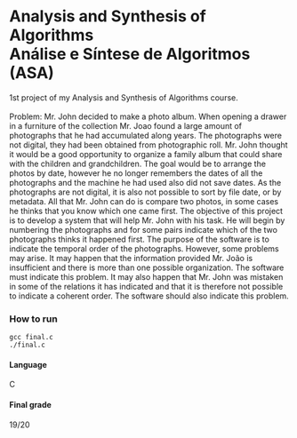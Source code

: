 # Analysis and Synthesis of Algorithms <br> Análise e Síntese de Algoritmos (ASA)
1st project of my Analysis and Synthesis of Algorithms course. <br><br>
Problem: Mr. John decided to make a photo album. When opening a drawer in a furniture of the collection
Mr. Joao found a large amount of photographs that he had accumulated along
years. The photographs were not digital, they had been obtained from photographic roll. Mr.
John thought it would be a good opportunity to organize a family album that could
share with the children and grandchildren.
The goal would be to arrange the photos by date, however he no longer remembers the dates
of all the photographs and the machine he had used also did not save dates. As the
photographs are not digital, it is also not possible to sort by file date, or by metadata.
All that Mr. John can do is compare two photos, in some cases he thinks that
you know which one came first.
The objective of this project is to develop a system that will help Mr. John with his task.
He will begin by numbering the photographs and for some pairs indicate which of the two photographs
thinks it happened first. The purpose of the software is to indicate the temporal order of the photographs.
However, some problems may arise. It may happen that the information provided
Mr. João is insufficient and there is more than one possible organization. The software must
indicate this problem. It may also happen that Mr. John was mistaken in some
of the relations it has indicated and that it is therefore not possible to indicate a coherent order. The software
should also indicate this problem.

### How to run
``` gcc final.c ```<br>
``` ./final.c ```

#### Language
C<br>

#### Final grade
19/20
